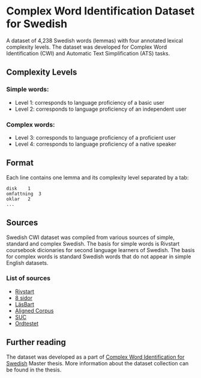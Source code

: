 # Complex Word Identification Dataset for Swedish

A dataset of 4,238 Swedish words (lemmas) with four annotated lexical complexity levels.
The dataset was developed for Complex Word Identification (CWI) and Automatic Text Simplification (ATS) tasks.

## Complexity Levels

### Simple words:
- Level 1: corresponds to language proficiency of a basic user
- Level 2: corresponds to language proficiency of an independent user

### Complex words:
- Level 3: corresponds to language proficiency of a proficient user
- Level 4: corresponds to language proficiency of a native speaker

## Format
Each line contains one lemma and its complexity level separated by a tab:
``` 
disk	1
omfattning	3
oklar	2
...
```

## Sources
Swedish CWI dataset was compiled from various sources of simple, standard and complex Swedish. 
The basis for simple words is Rivstart coursebook dicionaries for second language learners of Swedish.
The basis for complex words is standard Swedish words that do not appear in simple English datasets.

### List of sources
- [Rivstart](https://www.nok.se/Laromedel/-Laromedelswebb-/-B23-/-Lararwebb-/Rivstart/-Flikar-/A1A2/Textbok/Ordlista/)
- [8 sidor](http://8sidor.se)
- [LäsBart](http://linghub.org/metashare/b3cb2a5a5a6811e29a5400504503039cf4797cdb8997419a8ee6d0969356fc51)
- [Aligned Corpus](https://www.semanticscholar.org/paper/Towards-a-Corpus-of-Easy-to-Read-Authority-Web-Rennes-J%C3%B6nsson/12b78567d03f3ee42f56d03b9ce5e77947ebdf36)
- [SUC](https://spraakbanken.gu.se/en/resources/suc2)
- [Ordtestet](	https://ord.relaynode.info/)

## Further reading
The dataset was developed as a part of [Complex Word Identification for Swedish](https://www.semanticscholar.org/paper/Complex-Word-Identification-for-Swedish-Smolenska/8728f63b7a08b1c9668bef101ba36a7950aa2432) Master thesis.
More information about the dataset collection can be found in the thesis.
